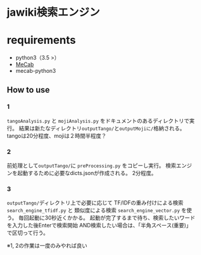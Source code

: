 # jawiki検索エンジン

# requirements
- python3（3.5 >）
- [MeCab](https://taku910.github.io/mecab/)
- mecab-python3

## How to use
### 1
`tangoAnalysis.py` と `mojiAnalysis.py` をドキュメントのあるディレクトリで実行。
結果は新たなディレクトリ`outputTango/`と`outputMojiに/`格納される。
tangoは20分程度、mojiは２時間半程度？

### 2
前処理として`outputTango/`に `preProcessing.py` をコピーし実行。
検索エンジンを起動するために必要なdicts.jsonが作成される。
2分程度。

### 3
`outputTango/`ディレクトリ上で必要に応じて
TF/IDFの重み付けによる検索 `search_engine_tfidf.py` と
類似度による検索 `search_engine_vector.py` を使う。
毎回起動に30秒近くかかる。
起動が完了するまで待ち、検索したいワードを入力した後Enterで検索開始
AND検索したい場合は、「半角スペース(重要)」で区切って行う。

※1, 2の作業は一度のみやれば良い
